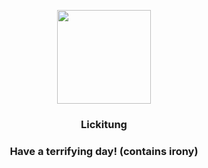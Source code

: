 <p align="center">
    <img src="https://raw.githubusercontent.com/PokeAPI/sprites/master/sprites/pokemon/108.png" width="150" height="150">
</p>
<h3 align="center"> <b>Lickitung</b></h3>
<h3 align="center">Have a terrifying day! (contains irony)</h3>
